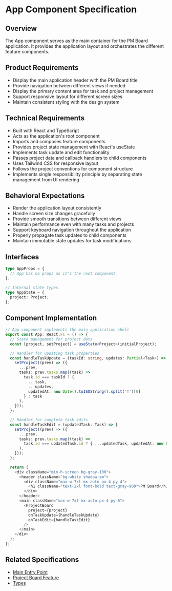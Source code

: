 # App Component Specification

## Overview
The App component serves as the main container for the PM Board application. It provides the application layout and orchestrates the different feature components.

## Product Requirements
- Display the main application header with the PM Board title
- Provide navigation between different views if needed
- Display the primary content area for task and project management
- Support responsive layout for different screen sizes
- Maintain consistent styling with the design system

## Technical Requirements
- Built with React and TypeScript
- Acts as the application's root component
- Imports and composes feature components
- Provides project state management with React's useState
- Implements task update and edit functionality
- Passes project data and callback handlers to child components
- Uses Tailwind CSS for responsive layout
- Follows the project conventions for component structure
- Implements single responsibility principle by separating state management from UI rendering

## Behavioral Expectations
- Render the application layout consistently
- Handle screen size changes gracefully
- Provide smooth transitions between different views
- Maintain performance even with many tasks and projects
- Support keyboard navigation throughout the application
- Properly propagate task updates to child components
- Maintain immutable state updates for task modifications

## Interfaces
```typescript
type AppProps = {
  // App has no props as it's the root component
};

// Internal state types
type AppState = {
  project: Project;
};
```

## Component Implementation
```typescript
// App component implements the main application shell
export const App: React.FC = () => {
  // State management for project data
  const [project, setProject] = useState<Project>(initialProject);

  // Handler for updating task properties
  const handleTaskUpdate = (taskId: string, updates: Partial<Task>) => {
    setProject((prev) => ({
      ...prev,
      tasks: prev.tasks.map((task) =>
        task.id === taskId ? {
          ...task,
          ...updates,
          updatedAt: new Date().toISOString().split('T')[0]
        } : task
      ),
    }));
  };

  // Handler for complete task edits
  const handleTaskEdit = (updatedTask: Task) => {
    setProject((prev) => ({
      ...prev,
      tasks: prev.tasks.map((task) =>
        task.id === updatedTask.id ? { ...updatedTask, updatedAt: new Date().toISOString().split('T')[0] } : task
      ),
    }));
  };

  return (
    <div className="min-h-screen bg-gray-100">
      <header className="bg-white shadow-sm">
        <div className="max-w-7xl mx-auto px-4 py-4">
          <h1 className="text-2xl font-bold text-gray-900">PM Board</h1>
        </div>
      </header>
      <main className="max-w-7xl mx-auto px-4 py-6">
        <ProjectBoard
          project={project}
          onTaskUpdate={handleTaskUpdate}
          onTaskEdit={handleTaskEdit}
        />
      </main>
    </div>
  );
};
```

## Related Specifications
- [Main Entry Point](./main.specs.md)
- [Project Board Feature](./features/project_board/project_board.package_specs.md)
- [Types](./types.specs.md)

